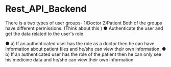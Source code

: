 # Rest_API_Backend
There is a two types of user groups-
1)Doctor
2)Patient
Both of the groups have different permissions. (Think about this )
● Authenticate the user and get the data related to the user's role

● a) If an authenticated user has the role as a doctor then he can have information about
patient files and he/she can view their own information.
● b) If an authenticated user has the role of the patient then he can only see his medicine data and he/she can view their own information.



